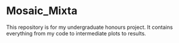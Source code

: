 # Mosaic_Mixta

This repository is for my undergraduate honours project. It contains everything from my code to intermediate plots to results.
